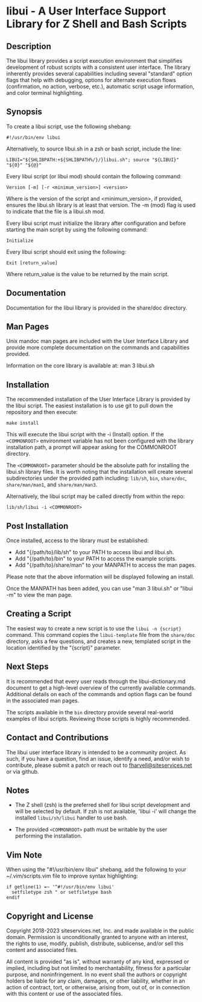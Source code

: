 # libui - A User Interface Support Library for Z Shell and Bash Scripts

## Description

The libui library provides a script execution environment that simplifies
development of robust scripts with a consistent user interface.  The library
inherently provides several capabilities including several "standard" option
flags that help with debugging, options for alternate execution flows
(confirmation, no action, verbose, etc.), automatic script usage information,
and color terminal highlighting.

## Synopsis

To create a libui script, use the following shebang:

```
#!/usr/bin/env libui
```

Alternatively, to source libui.sh in a zsh or bash script, include the line:

```
LIBUI="${SHLIBPATH:+${SHLIBPATH%/}/}libui.sh"; source "${LIBUI}" "${0}" "${@}"
```

Every libui script (or libui mod) should contain the following command:

```
Version [-m] [-r <minimum_version>] <version>
```

Where <version> is the version of the script and <minimum_version>, if provided,
ensures the libui.sh library is at least that version. The -m (mod) flag is used
to indicate that the file is a libui.sh mod.

Every libui script must initialize the library after configuration and before
starting the main script by using the following command:

```
Initialize
```

Every libui script should exit using the following:

```
Exit [return_value]
```

Where return_value is the value to be returned by the main script.

## Documentation

Documentation for the libui library is provided in the share/doc directory.

## Man Pages

Unix mandoc man pages are included with the User Interface Library and provide
more complete documentation on the commands and capabilities provided.

Information on the core library is available at: man 3 libui.sh

## Installation

The recommended installation of the User Interface Library is provided by the
libui script. The easiest installation is to use git to pull down the repository
and then execute:

```
make install
```

This will execute the libui script with the -i (Install) option. If the
`<COMMONROOT>` environment variable has not been configured with the library
installation path, a prompt will appear asking for the COMMONROOT directory.

The `<COMMONROOT>` parameter should be the absolute path for installing the
libui.sh library files. It is worth noting that the installation will create
several subdirectories under the provided path including: `lib/sh`, `bin`,
`share/doc`, `share/man/man1`, and `share/man/man3`.

Alternatively, the libui script may be called directly from within the repo:

```
lib/sh/libui -i <COMMONROOT>
```

## Post Installation

Once installed, access to the library must be established:

* Add "{/path/to}/lib/sh" to your PATH to access libui and libui.sh.
* Add "{/path/to}/bin" to your PATH to access the example scripts.
* Add "{/path/to}/share/man" to your MANPATH to access the man pages.

Please note that the above information will be displayed following an install.

Once the MANPATH has been added, you can use "man 3 libui.sh" or "libui -m" to
view the man page.

## Creating a Script

The easiest way to create a new script is to use the `libui -n {script}`
command. This command copies the `libui-template` file from the `share/doc`
directory, asks a few questions, and creates a new, templated script in the
location identified by the "{script}" parameter.

## Next Steps

It is recommended that every user reads through the libui-dictionary.md document
to get a high-level overview of the currently available commands. Additional
details on each of the commands and option flags can be found in the associated
man pages.

The scripts available in the `bin` directory provide several real-world examples
of libui scripts. Reviewing those scripts is highly recommended.

## Contact and Contributions

The libui user interface library is intended to be a community project. As such,
if you have a question, find an issue, identify a need, and/or wish to
contribute, please submit a patch or reach out to fharvell@siteservices.net or
via github.

## Notes

* The Z shell (zsh) is the preferred shell for libui script development and will
be selected by default. If zsh is not available, 'libui -i' will change the
installed `libui/sh/libui` handler to use bash.

* The provided `<COMMONROOT>` path must be writable by the user performing the
installation.

## Vim Note

When using the "#!/usr/bin/env libui" shebang, add the following to your
~/.vim/scripts.vim file to improve syntax highlighting:

```
if getline(1) =~ '^#!/usr/bin/env libui'
  setfiletype zsh " or setfiletype bash
endif
```

## Copyright and License

Copyright 2018-2023 siteservices.net, Inc. and made available in the public
domain. Permission is unconditionally granted to anyone with an interest, the
rights to use, modify, publish, distribute, sublicense, and/or sell this content
and associated files.

All content is provided "as is", without warranty of any kind, expressed or
implied, including but not limited to merchantability, fitness for a particular
purpose, and noninfringement. In no event shall the authors or copyright holders
be liable for any claim, damages, or other liability, whether in an action of
contract, tort, or otherwise, arising from, out of, or in connection with this
content or use of the associated files.

